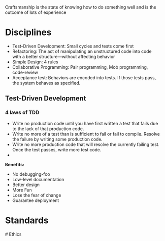Craftsmanship is the state of knowing how to do something well and is the outcome of lots of experience

# Disciplines

- Test-Driven Development:  Small cycles and tests come first
- Refactoring: The act of manipulating an unstructured code into code with a better structure—without affecting behavior
- Simple Design: 4 rules
- Collaborative Programming: Pair programming, Mob programming, code-review
- Acceptance test: Behaviors are encoded into tests. If those tests pass, the system behaves as specified.

## Test-Driven Development

### 4 laws of TDD

- Write no production code until you have first written a test that fails due to the lack of that production code.
- Write no more of a test than is sufficient to fail or fail to compile. Resolve the failure by writing some production code.
- Write no more production code that will resolve the currently failing test. Once the test passes, write more test code.
- 
**Benefits:**
- No debugging-foo
- Low-level documentation
- Better design
- More Fun
- Lose the fear of change
- Guarantee deployment 
# Standards 
# Ethics 